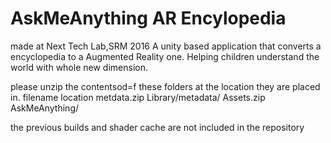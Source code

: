 # AskMeAnything AR Encylopedia
made at Next Tech Lab,SRM 2016
A unity based application that converts a encyclopedia to a Augmented Reality one. Helping children understand the world with whole new dimension.

please unzip the contentsod=f these folders at the location they are placed in.
filename            location
metdata.zip         Library/metadata/
Assets.zip          AskMeAnything/


the previous builds and shader cache are not included in the repository



